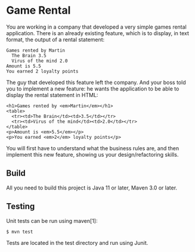 # Game Rental

You are working in a company that developed a very simple games rental application.
There is an already existing feature, which is to display, in text format, the output of a rental statement:

```
Games rented by Martin
  The Brain 3.5
  Virus of the mind 2.0
Amount is 5.5
You earned 2 loyalty points
```

The guy that developed this feature left the company. And your boss told you to implement a new feature: he wants 
the application to be able to display the rental statement in HTML:

```
<h1>Games rented by <em>Martin</em></h1>
<table>
  <tr><td>The Brain</td><td>3.5</td></tr>
  <tr><td>Virus of the mind</td><td>2.0</td></tr>
</table>
<p>Amount is <em>5.5</em></p>
<p>You earned <em>2</em> loyalty points</p>
```

You will first have to understand what the business rules are, and then implement this new feature, showing us your design/refactoring skills.

## Build

All you need to build this project is Java 11 or later, Maven 3.0 or later.

## Testing

Unit tests can be run using maven[1]:

    $ mvn test

Tests are located in the test directory and run using Junit.
